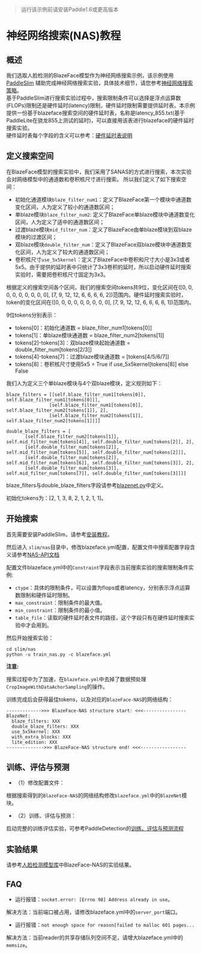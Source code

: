 >运行该示例前请安装Paddle1.6或更高版本

# 神经网络搜索(NAS)教程

## 概述

我们选取人脸检测的BlazeFace模型作为神经网络搜索示例，该示例使用[PaddleSlim](https://github.com/PaddlePaddle/PaddleSlim)
辅助完成神经网络搜索实验，具体技术细节，请您参考[神经网络搜索策略](https://github.com/PaddlePaddle/PaddleSlim/blob/develop/docs/zh_cn/quick_start/nas_tutorial.md)。<br>
基于PaddleSlim进行搜索实验过程中，搜索限制条件可以选择是浮点运算数(FLOPs)限制还是硬件延时(latency)限制，硬件延时限制需要提供延时表。本示例提供一份基于blazeface搜索空间的硬件延时表，名称是latency_855.txt(基于PaddleLite在骁龙855上测试的延时)，可以直接用该表进行blazeface的硬件延时搜索实验。<br>
硬件延时表每个字段的含义可以参考：[硬件延时表说明](https://github.com/PaddlePaddle/PaddleSlim/blob/develop/docs/zh_cn/api_cn/table_latency.md)


## 定义搜索空间
在BlazeFace模型的搜索实验中，我们采用了SANAS的方式进行搜索，本次实验会对网络模型中的通道数和卷积核尺寸进行搜索。
所以我们定义了如下搜索空间：
- 初始化通道模块`blaze_filter_num1`：定义了BlazeFace第一个模块中通道数变化区间，人为定义了较小的通道数区间；
- 单blaze模块`blaze_filter_num2`: 定义了BlazeFace单blaze模块中通道数变化区间，人为定义了适中的通道数区间；
- 过渡blaze模块`mid_filter_num`：定义了BlazeFace由单blaze模块到双blaze模块的过渡区间；
- 双blaze模块`double_filter_num`：定义了BlazeFace双blaze模块中通道数变化区间，人为定义了较大的通道数区间；
- 卷积核尺寸`use_5x5kernel`：定义了BlazeFace中卷积和尺寸大小是3x3或者5x5。由于提供的延时表中只统计了3x3卷积的延时，所以启动硬件延时搜索实验时，需要把卷积核尺寸固定为3x3。

根据定义的搜索空间各个区间，我们的搜索空间tokens共9位，变化区间在([0, 0, 0, 0, 0, 0, 0, 0, 0], [7, 9, 12, 12, 6, 6, 6, 6, 2])范围内。硬件延时搜索实验时，token的变化区间在([0, 0, 0, 0, 0, 0, 0, 0, 0], [7, 9, 12, 12, 6, 6, 6, 6, 1])范围内。

9位tokens分别表示：

- tokens[0]：初始化通道数 = blaze_filter_num1[tokens[0]]
- tokens[1]：单blaze模块通道数 = blaze_filter_num2[tokens[1]]
- tokens[2]-tokens[3]：双blaze模块起始通道数 = double_filter_num[tokens[2/3]]
- tokens[4]-tokens[7]：过渡blaze模块通道数 = [tokens[4/5/6/7]]
- tokens[8]：卷积核尺寸使用5x5 = True if use_5x5kernel[tokens[8]] else False

我们人为定义三个单blaze模块与4个双blaze模块，定义规则如下：
```
blaze_filters = [[self.blaze_filter_num1[tokens[0]], self.blaze_filter_num1[tokens[0]]],
                [self.blaze_filter_num1[tokens[0]], self.blaze_filter_num2[tokens[1]], 2],
                [self.blaze_filter_num2[tokens[1]], self.blaze_filter_num2[tokens[1]]]]

double_blaze_filters = [
       [self.blaze_filter_num2[tokens[1]], self.mid_filter_num[tokens[4]], self.double_filter_num[tokens[2]], 2],
       [self.double_filter_num[tokens[2]], self.mid_filter_num[tokens[5]], self.double_filter_num[tokens[2]]],
       [self.double_filter_num[tokens[2]], self.mid_filter_num[tokens[6]], self.double_filter_num[tokens[3]], 2],
       [self.double_filter_num[tokens[3]], self.mid_filter_num[tokens[7]], self.double_filter_num[tokens[3]]]]
```
blaze_filters与double_blaze_filters字段请参考[blazenet.py](https://github.com/PaddlePaddle/PaddleDetection/blob/release/2.1/static/ppdet/modeling/backbones/blazenet.py)中定义。

初始化tokens为：[2, 1, 3, 8, 2, 1, 2, 1, 1]。

## 开始搜索
首先需要安装PaddleSlim，请参考[安装教程](https://paddlepaddle.github.io/PaddleSlim/#_2)。

然后进入 `slim/nas`目录中，修改blazeface.yml配置，配置文件中搜索配置字段含义请参考[NAS-API文档](https://github.com/PaddlePaddle/PaddleSlim/blob/develop/docs/zh_cn/api_cn/nas_api.rst)<br>

配置文件blazeface.yml中的`Constraint`字段表示当前搜索实验的搜索限制条件实例: <br>
- `ctype`：具体的限制条件，可以设置为flops或者latency，分别表示浮点运算数限制和硬件延时限制。
- `max_constraint`：限制条件的最大值。
- `min_constraint`：限制条件的最小值。
- `table_file`：读取的硬件延时表文件的路径，这个字段只有在硬件延时搜索实验中才会用到。

然后开始搜索实验：
```
cd slim/nas
python -u train_nas.py -c blazeface.yml
```
**注意:**

搜索过程中为了加速，在`blazeface.yml`中去掉了数据预处理`CropImageWithDataAchorSampling`的操作。

训练完成后会获得最佳tokens，以及对应的`BlazeFace-NAS`的网络结构：
```
------------->>> BlazeFace-NAS structure start: <<<----------------
BlazeNet:
  blaze_filters: XXX
  double_blaze_filters: XXX
  use_5x5kernel: XXX
  with_extra_blocks: XXX
  lite_edition: XXX
-------------->>> BlazeFace-NAS structure end! <<<-----------------
```

## 训练、评估与预测
- （1）修改配置文件：

根据搜索得到的`BlazeFace-NAS`的网络结构修改`blazeface.yml`中的`BlazeNet`模块。

- （2）训练、评估与预测：

启动完整的训练评估实验，可参考PaddleDetection的[训练、评估与预测流程](https://github.com/PaddlePaddle/PaddleDetection/blob/release/2.1/static/docs/tutorials/GETTING_STARTED_cn.md)

## 实验结果
请参考[人脸检测模型库](https://github.com/PaddlePaddle/PaddleDetection/blob/release/2.1/static/docs/featured_model/FACE_DETECTION.md)中BlazeFace-NAS的实验结果。

## FAQ
- 运行报错：`socket.error: [Errno 98] Address already in use`。

解决方法：当前端口被占用，请修改blazeface.yml中的`server_port`端口。

- 运行报错：`not enough space for reason[failed to malloc 601 pages...`

解决方法：当前reader的共享存储队列空间不足，请增大blazeface.yml中的`memsize`。
